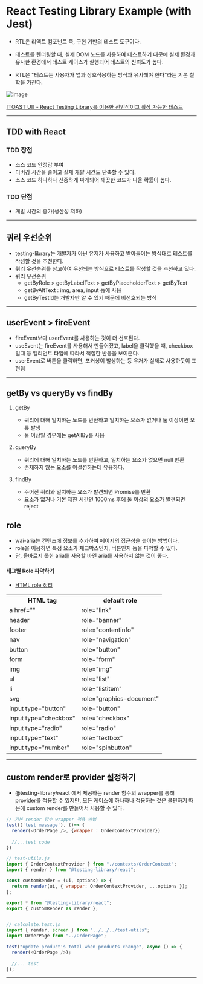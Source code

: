 # React Testing Library Example (with Jest)


- RTL은 리액트 컴포넌트 즉, 구현 기반의 테스트 도구이다.

- 테스트를 렌더링할 때, 실제 DOM 노드를 사용하여 테스트하기 때문에 실제 환경과 유사한 환경에서 테스트 케이스가 실행되어 테스트의 신뢰도가 높다.

- RTL은 "테스트는 사용자가 앱과 상호작용하는 방식과 유사해야 한다"라는 기본 철학을 가진다.



![image](https://user-images.githubusercontent.com/62092665/179177411-2c88863d-9ad0-40cb-8094-5ce08db4ea7b.png)


[[TOAST UI] - React Testing Library를 이용한 선언적이고 확장 가능한 테스트](https://ui.toast.com/weekly-pick/ko_20210630#%EC%B2%A0%ED%95%99-%EC%A0%81%EC%9A%A9%ED%95%98%EA%B8%B0)

---


## TDD with React

### TDD 장점
  - 소스 코드 안정감 부여
  - 디버깅 시간을 줄이고 실제 개발 시간도 단축할 수 있다.
  - 소스 코드 하나하나 신중하게 짜게되어 깨끗한 코드가 나올 확률이 높다.

### TDD 단점
  - 개발 시간의 증가(생산성 저하)

---



## 쿼리 우선순위
  - testing-library는 개발자가 아닌 유저가 사용하고 받아들이는 방식대로 테스트를 작성할 것을 추천한다.
  - 쿼리 우선순위를 참고하여 우선되는 방식으로 테스트를 작성할 것을 추천하고 있다.
  - 쿼리 우선순위 
    - getByRole > getByLabelText > getByPlaceholderText > getByText
    - getByAltText : img, area, input 등에 사용
    - getByTestId는 개발자만 알 수 있기 때문에 비선호되는 방식
  
---

## userEvent > fireEvent
  - fireEvent보다 userEvent를 사용하는 것이 더 선호된다.
  - useEvent는 fireEvent를 사용해서 만들어졌고, label을 클릭했을 때, checkbox일때 등 엘리먼트 타입에 따라서 적절한 반응을 보여준다.
  - userEvent로 버튼을 클릭하면, 포커싱이 발생하는 등 유저가 실제로 사용하듯이 표현됨



---

## getBy vs queryBy vs findBy

  1. getBy
      - 쿼리에 대해 일치하는 노드를 반환하고 일치하는 요소가 없거나 둘 이상이면 오류 발생
      - 둘 이상일 경우에는 getAllBy를 사용
  
  2. queryBy
      - 쿼리에 대해 일치하는 노드를 반환하고, 일치하는 요소가 없으면 null 반환
      - 존재하지 않는 요소를 어설션하는데 유용하다.
  
  3. findBy
      - 주어진 쿼리와 일치하는 요소가 발견되면 Promise를 반환
      - 요소가 없거나 기본 제한 시간인 1000ms 후에 둘 이상의 요소가 발견되면 reject

## role
  - wai-aria는 컨텐츠에 정보를 추가하여 페이지의 접근성을 높이는 방법이다.
  - role을 이용하면 특정 요소가 체크박스인지, 버튼인지 등을 파악할 수 있다.
  - 단, 올바르지 못한 aria를 사용할 바엔 aria를 사용하지 않는 것이 좋다.

#### 태그별 Role 파악하기
  - [HTML role 정리](https://www.w3.org/TR/html-aria/#docconformance)
  <table>
    <th>HTML tag</th>
    <th>default role</th>
    <tr>
      <td> a href="" </td>
      <td> role="link" </td>
    </tr>
    <tr>
      <td>header</td>
      <td> role="banner" </td>
    </tr>
        <tr>
      <td>footer</td>
      <td> role="contentinfo" </td>
    </tr>
    <tr>
      <td>nav</td>
      <td> role="navigation" </td>
    </tr>
        <tr>
      <td>button</td>
      <td> role="button" </td>
    </tr>
        <tr>
      <td>form</td>
      <td> role="form" </td>
    </tr>
        <tr>
      <td>img</td>
      <td> role="img" </td>
    </tr>
        <tr>
      <td>ul</td>
      <td> role="list" </td>
    </tr>
        <tr>
      <td>li</td>
      <td> role="listitem" </td>
    </tr>
    <tr>
      <td>svg</td>
      <td> role="graphics-document" </td>
    </tr>
    <tr>
      <td>input type="button"</td>
      <td> role="button" </td>
    </tr>
    <tr>
      <td>input type="checkbox"</td>
      <td> role="checkbox" </td>
    </tr>
    <tr>
      <td>input type="radio"</td>
      <td> role="radio" </td>
    </tr>
    <tr>
      <td>input type="text"</td>
      <td> role="textbox" </td>
    </tr>
    <tr>
      <td>input type="number"</td>
      <td> role="spinbutton" </td>
    </tr>
        
  </table>


---

## custom render로 provider 설정하기
  - @testing-library/react 에서 제공하는 render 함수의 wrapper를 통해 provider를 적용할 수 있지만, 모든 케이스에 하나하나 적용하는 것은 불편하기 때문에 custom render를 만들어서 사용할 수 있다.

  ```javascript
  // 기본 render 함수 wrapper 적용 방법
  test(('test message'), ()=> {
    render(<OrderPage />, {wrapper : OrderContextProvider})
    
    //...test code
  })
  ```

  ```javascript
  // test-utils.js
  import { OrderContextProvider } from "./contexts/OrderContext";
  import { render } from "@testing-library/react";

  const customRender = (ui, options) => {
    return render(ui, { wrapper: OrderContextProvider, ...options });
  };

  export * from "@testing-library/react";
  export { customRender as render };

  
  // calculate.test.js
  import { render, screen } from "../../../test-utils";
  import OrderPage from "../OrderPage";

  test("update product's total when products change", async () => {
    render(<OrderPage />);
    
    //... test
  });
  ```


---

